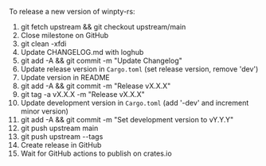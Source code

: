To release a new version of winpty-rs:

1. git fetch upstream && git checkout upstream/main
2. Close milestone on GitHub
3. git clean -xfdi
4. Update CHANGELOG.md with loghub
5. git add -A && git commit -m "Update Changelog"
6. Update release version in ``Cargo.toml`` (set release version, remove 'dev')
7. Update version in README
8. git add -A && git commit -m "Release vX.X.X"
9. git tag -a vX.X.X -m "Release vX.X.X"
10. Update development version in ``Cargo.toml`` (add '-dev' and increment minor version)
11. git add -A && git commit -m "Set development version to vY.Y.Y"
12. git push upstream main
13. git push upstream --tags
14. Create release in GitHub
15. Wait for GitHub actions to publish on crates.io
